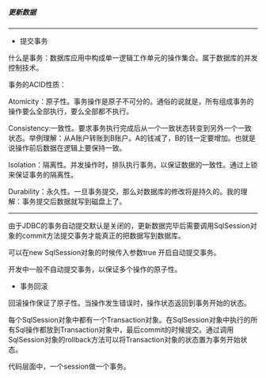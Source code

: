 ##### 更新数据

---

- 提交事务

什么是事务：数据库应用中构成单一逻辑工作单元的操作集合。属于数据库的并发控制技术。

事务的ACID性质：

Atomicity：原子性。事务操作是原子不可分的。通俗的说就是，所有组成事务的操作要么全部执行，要么全部都不执行。

Consistency:一致性。要求事务执行完成后从一个一致状态转变到另外一个一致状态。举例理解：从A账户转账到B账户。A的钱减了，B的钱一定要增加。也就是说操作前后数据在逻辑上要保持一致。

Isolation：隔离性。并发操作时，排队执行事务。以保证数据的一致性。通过上锁来保证事务的隔离性。

Durability：永久性。一旦事务提交，那么对数据库的修改将是持久的。我的理解：事务提交后数据就写到磁盘上了。





----



由于JDBC的事务自动提交默认是关闭的，更新数据完毕后需要调用SqlSession对象的commit方法提交事务才能真正的把数据写到数据库。

可以在new SqlSession对象的时候传入参数true 开启自动提交事务。

开发中一般不自动提交事务，以保证多个操作的原子性。



- 事务回滚

回滚操作保证了原子性。当操作发生错误时，操作状态返回到事务开始的状态。

每个SqlSession对象中都有一个Transaction对象。在SqlSession对象中执行的所有Sql操作都放到Transaction对象中，最后commit的时候提交。通过调用SqlSession对象的rollback方法可以将Transaction对象的状态置为事务开始状态。

代码层面中，一个session做一个事务。